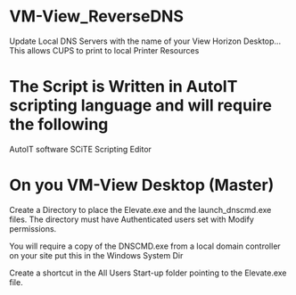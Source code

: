 # VM-View_ReverseDNS
Update Local DNS Servers with the name of your View Horizon Desktop... This allows CUPS to print to local Printer Resources

# The Script is Written in AutoIT scripting language and will require the following 

AutoIT software
SCiTE Scripting Editor

# On you VM-View Desktop (Master)

Create a Directory to place the Elevate.exe and the launch_dnscmd.exe files. The directory must have Authenticated users set with Modify permissions.

You will require a copy of the DNSCMD.exe from a local domain controller on your site put this in the Windows System Dir

Create a shortcut in the All Users Start-up folder pointing to the Elevate.exe file.
